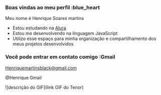 ### Boas vindas ao meu perfil :blue_heart

Meu nome é Henrique Soares martins

- Estou estudando na [Alura](https://www.alura.com.br)
- Estou me desenvolvendo na linguagem JavaScript
- Utilizo esse espaço para minha organização e compartilhamento dos meus projetos desenvolvidos

### Você pode entrar em contato comigo :Gmail 
Henriquemartinsblack@gmail.com 


@Henrique Gmail 

![descrição do GIF](link GIF do Tenor)
